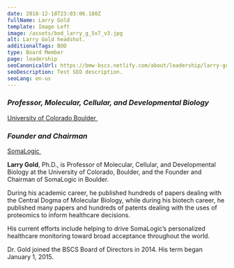 ```yaml
---
date: 2018-12-18T23:03:06.180Z
fullName: Larry Gold
template: Image Left
image: /assets/bod_larry_g_5x7_v3.jpg
alt: Larry Gold headshot.
additionalTags: BOD
type: Board Member
page: leadership
seoCanonicalUrl: https://bmw-bscs.netlify.com/about/leadership/larry-gold
seoDescription: Test SEO description.
seoLang: en-us
---
```


### *Professor, Molecular, Cellular, and Developmental Biology*
<a href="http://www.colorado.edu" target="_blank" rel="noopener noreferrer">University of Colorado Boulder&nbsp;<sup><i style="font-size: .65rem" class="fas fa-external-link-alt"></i></sup></a>


### *Founder and Chairman*
<a href="https://somalogic.com/" target="_blank" rel="noopener noreferrer">SomaLogic&nbsp;<sup><i style="font-size: .65rem" class="fas fa-external-link-alt"></i></sup></a>

**Larry Gold**, Ph.D., is Professor of Molecular, Cellular, and Developmental Biology at the University of Colorado, Boulder, and the Founder and Chairman of SomaLogic in Boulder.

During his academic career, he published hundreds of papers dealing with the Central Dogma of Molecular Biology, while during his biotech career, he published many papers and hundreds of patents dealing with the uses of proteomics to inform healthcare decisions.

His current efforts include helping to drive SomaLogic’s personalized healthcare monitoring toward broad acceptance throughout the world.

Dr. Gold joined the BSCS Board of Directors in 2014. His term began January 1, 2015.
